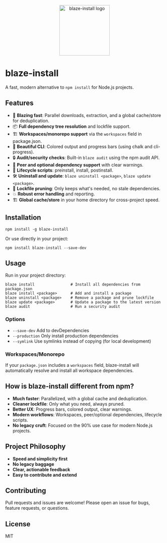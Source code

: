 <p align="center">
  <img src="https://raw.githubusercontent.com/yourusername/blaze-install/main/logo.svg" alt="blaze-install logo" width="160"/>
</p>

# blaze-install

A fast, modern alternative to `npm install` for Node.js projects.

## Features
- 🚀 **Blazing fast**: Parallel downloads, extraction, and a global cache/store for deduplication.
- 📦 **Full dependency tree resolution** and lockfile support.
- 🏗️ **Workspaces/monorepo support** via the `workspaces` field in package.json.
- 🎨 **Beautiful CLI**: Colored output and progress bars (using chalk and cli-progress).
- 🔒 **Audit/security checks**: Built-in `blaze audit` using the npm audit API.
- 🧩 **Peer and optional dependency support** with clear warnings.
- 🔄 **Lifecycle scripts**: preinstall, install, postinstall.
- 🛠️ **Uninstall and update**: `blaze uninstall <package>`, `blaze update <package>`.
- 🧹 **Lockfile pruning**: Only keeps what's needed, no stale dependencies.
- 💥 **Robust error handling** and reporting.
- 🏗️ **Global cache/store** in your home directory for cross-project speed.

## Installation

```
npm install -g blaze-install
```

Or use directly in your project:

```
npm install blaze-install --save-dev
```

## Usage

Run in your project directory:

```
blaze install                # Install all dependencies from package.json
blaze install <package>      # Add and install a package
blaze uninstall <package>    # Remove a package and prune lockfile
blaze update <package>       # Update a package to the latest version
blaze audit                  # Run a security audit
```

### Options
- `--save-dev`      Add to devDependencies
- `--production`    Only install production dependencies
- `--symlink`       Use symlinks instead of copying (for local development)

### Workspaces/Monorepo
If your `package.json` includes a `workspaces` field, blaze-install will automatically resolve and install all workspace dependencies.

## How is blaze-install different from npm?
- **Much faster**: Parallelized, with a global cache and deduplication.
- **Cleaner lockfile**: Only what you need, always pruned.
- **Better UX**: Progress bars, colored output, clear warnings.
- **Modern workflows**: Workspaces, peer/optional dependencies, lifecycle scripts.
- **No legacy cruft**: Focused on the 90% use case for modern Node.js projects.

## Project Philosophy
- **Speed and simplicity first**
- **No legacy baggage**
- **Clear, actionable feedback**
- **Easy to contribute and extend**

## Contributing
Pull requests and issues are welcome! Please open an issue for bugs, feature requests, or questions.

## License
MIT 